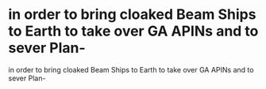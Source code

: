 # in order to bring cloaked Beam Ships to Earth to take over GA APINs and to sever Plan-

in order to bring cloaked Beam Ships to Earth to take over GA APINs and to sever Plan-